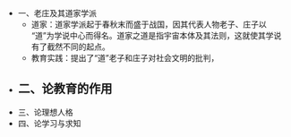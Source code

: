 - 一、老庄及其道家学派
	- 道家：道家学派起于春秋末而盛于战国，因其代表人物老子、庄子以 “道”为学说中心而得名。道家之道是指宇宙本体及其法则，这就使其学说有了截然不同的起点。
	- 教育实践：提出了“道”老子和庄子对社会文明的批判，
- 二、论教育的作用
	-
- 三、论理想人格
- 四、论学习与求知